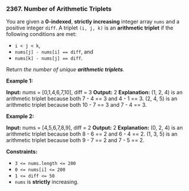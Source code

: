 ### 2367\. Number of Arithmetic Triplets

You are given a **0-indexed**, **strictly increasing** integer array `nums` and a positive integer `diff`. A triplet `(i, j, k)` is an **arithmetic triplet** if the following conditions are met:

*   `i < j < k`,
*   `nums[j] - nums[i] == diff`, and
*   `nums[k] - nums[j] == diff`.

Return _the number of unique **arithmetic triplets**._

**Example 1:**

**Input:** nums = \[0,1,4,6,7,10\], diff = 3
**Output:** 2
**Explanation:**
(1, 2, 4) is an arithmetic triplet because both 7 - 4 == 3 and 4 - 1 == 3.
(2, 4, 5) is an arithmetic triplet because both 10 - 7 == 3 and 7 - 4 == 3. 

**Example 2:**

**Input:** nums = \[4,5,6,7,8,9\], diff = 2
**Output:** 2
**Explanation:**
(0, 2, 4) is an arithmetic triplet because both 8 - 6 == 2 and 6 - 4 == 2.
(1, 3, 5) is an arithmetic triplet because both 9 - 7 == 2 and 7 - 5 == 2.

**Constraints:**

*   `3 <= nums.length <= 200`
*   `0 <= nums[i] <= 200`
*   `1 <= diff <= 50`
*   `nums` is **strictly** increasing.
